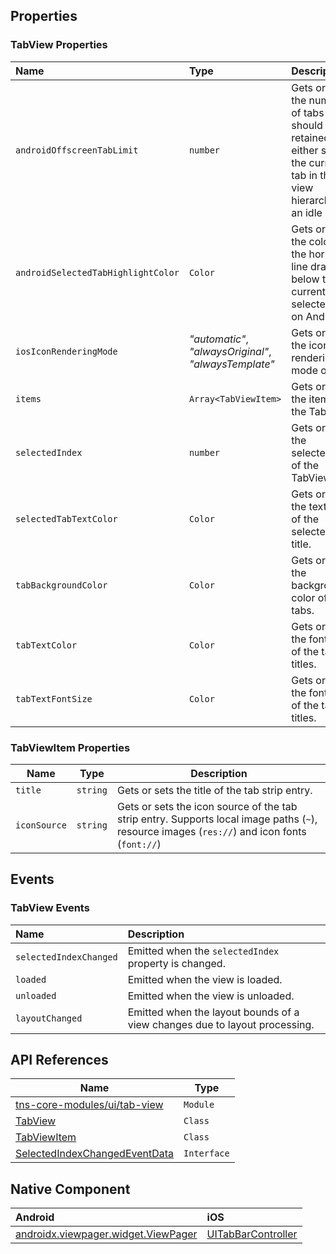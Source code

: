 ## Properties

### TabView Properties

| Name     | Type     | Description    |
|:---------|:---------|:---------------|
| `androidOffscreenTabLimit` | `number` | Gets or sets the number of tabs that should be retained to either side of the current tab in the view hierarchy in an idle state. |
| `androidSelectedTabHighlightColor` | `Color` | Gets or sets the color of the horizontal line drawn below the currently selected tab on Android. |
| `iosIconRenderingMode` | _"automatic"_, _"alwaysOriginal"_, _"alwaysTemplate"_ | Gets or sets the icon rendering mode on iOS. |
| `items` | `Array<TabViewItem>` | Gets or sets the items of the TabView. |
| `selectedIndex` | `number` | Gets or sets the selectedIndex of the TabView. |
| `selectedTabTextColor` | `Color` | Gets or sets the text color of the selected tab title. |
| `tabBackgroundColor` | `Color` | Gets or sets the background color of the tabs. |
| `tabTextColor` | `Color` | Gets or sets the font size of the tabs titles. |
| `tabTextFontSize` | `Color` | Gets or sets the font size of the tabs titles. |

### TabViewItem Properties

| Name      | Type     | Description                                    |
|-----------|----------|------------------------------------------------|
| `title`   | `string` | Gets or sets the title of the tab strip entry. |
| `iconSource` | `string` | Gets or sets the icon source of the tab strip entry. Supports local image paths (`~`), resource images (`res://`) and icon fonts (`font://`) |

## Events

### TabView Events

| Name                   | Description                                           |
|:-----------------------|:------------------------------------------------------|
| `selectedIndexChanged` | Emitted when the `selectedIndex` property is changed. |
| `loaded`               | Emitted when the view is loaded.                      |
| `unloaded`             | Emitted when the view is unloaded.                    |
| `layoutChanged`        | Emitted when the layout bounds of a view changes due to layout processing. |

## API References

| Name     | Type    |
|----------|---------|
| [tns-core-modules/ui/tab-view](http://docs.nativescript.org/api-reference/modules/_ui_tab_view_.html) | `Module` |
| [TabView](https://docs.nativescript.org/api-reference/classes/_ui_tab_view_.tabview) | `Class` |
| [TabViewItem](https://docs.nativescript.org/api-reference/classes/_ui_tab_view_.tabviewitem) | `Class` |
| [SelectedIndexChangedEventData](https://docs.nativescript.org/api-reference/interfaces/_ui_tab_view_.selectedindexchangedeventdata) | `Interface` |

## Native Component

| Android               | iOS      |
|:----------------------|:---------|
| [androidx.viewpager.widget.ViewPager](https://developer.android.com/reference/kotlin/androidx/viewpager/widget/ViewPager) | [UITabBarController](https://developer.apple.com/library/ios/documentation/UIKit/Reference/UITabBarController_Class/) |
